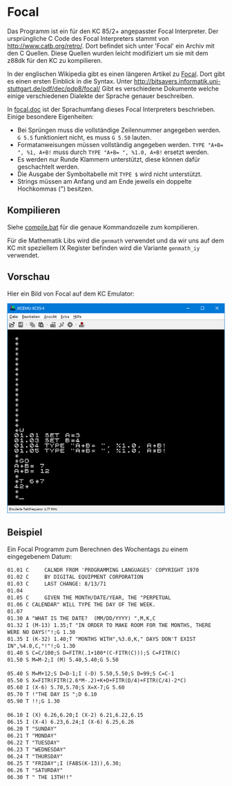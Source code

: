 # Focal

Das Programm ist ein für den KC 85/2+ angepasster Focal Interpreter. Der ursprüngliche C Code des Focal Interpreters stammt von
<http://www.catb.org/retro/>. Dort befindet sich unter 'Focal' ein Archiv mit den C Quellen. Diese Quellen wurden leicht modifiziert um sie mit dem
z88dk für den KC zu kompilieren.

In der englischen Wikipedia gibt es einen längeren Artikel zu [Focal](https://en.wikipedia.org/wiki/FOCAL_\(programming_language\)). Dort gibt es einen
ersten Einblick in die Syntax. Unter <http://bitsavers.informatik.uni-stuttgart.de/pdf/dec/pdp8/focal/> Gibt es verschiedene Dokumente welche einige 
verschiedenen Dialekte der Sprache genauer beschreiben.

In [focal.doc](focal.doc) ist der Sprachumfang dieses Focal Interpreters beschrieben. Einige besondere Eigenheiten:
- Bei Sprüngen muss die vollständige Zeilennummer angegeben werden. `G 5.5` funktioniert nicht, es muss `G 5.50` lauten.
- Formatanweisungen müssen vollständig angegeben werden. `TYPE "A+B= ", %1, A+B!` muss durch `TYPE "A+B= ", %1.0, A+B!` ersetzt werden.
- Es werden nur Runde Klammern unterstützt, diese können dafür geschachtelt werden.
- Die Ausgabe der Symboltabelle mit `TYPE $` wird nicht unterstützt.
- Strings müssen am Anfang und am Ende jeweils ein doppelte Hochkommas (") besitzen.

## Kompilieren

Siehe [compile.bat](compile.bat) für die genaue Kommandozeile zum kompilieren. 

Für die Mathematik Libs wird die `genmath` verwendet und da wir uns auf dem KC mit speziellem IX Register befinden wird die Variante `genmath_iy` 
verwendet. 

## Vorschau

Hier ein Bild von Focal auf dem KC Emulator: 

![FocalAufKC.png](/images/FocalAufKC.png)

## Beispiel

Ein Focal Programm zum Berechnen des Wochentags zu einem eingegebenem Datum:

```
01.01 C     CALNDR FROM 'PROGRAMMING LANGUAGES' COPYRIGHT 1970               
01.02 C     BY DIGITAL EQUIPMENT CORPORATION                                        
01.03 C     LAST CHANGE: 8/13/71                                                    
01.04 
01.05 C     GIVEN THE MONTH/DATE/YEAR, THE "PERPETUAL                                 
01.06 C CALENDAR" WILL TYPE THE DAY OF THE WEEK.                                      
01.07 
01.30 A "WHAT IS THE DATE?  (MM/DD/YYYY) ",M,K,C
01.32 I (M-13) 1.35;T "IN ORDER TO MAKE ROOM FOR THE MONTHS, THERE WERE NO DAYS!"!;G 1.30
01.35 I (K-32) 1.40;T "MONTHS WITH",%3.0,K," DAYS DON'T EXIST IN",%4.0,C,"!"!;G 1.30
01.40 S C=C/100;S D=FITR(.1+100*(C-FITR(C)));S C=FITR(C)
01.50 S M=M-2;I (M) 5.40,5.40;G 5.50

05.40 S M=M+12;S D=D-1;I (-D) 5.50,5.50;S D=99;S C=C-1
05.50 S X=FITR(FITR(2.6*M-.2)+K+D+FITR(D/4)+FITR(C/4)-2*C)
05.60 I (X-6) 5.70,5.70;S X=X-7;G 5.60
05.70 T !"THE DAY IS ";D 6.10
05.90 T !!;G 1.30

06.10 I (X) 6.26,6.20;I (X-2) 6.21,6.22,6.15
06.15 I (X-4) 6.23,6.24;I (X-6) 6.25,6.26
06.20 T "SUNDAY"
06.21 T "MONDAY"
06.22 T "TUESDAY"
06.23 T "WEDNESDAY"
06.24 T "THURSDAY"
06.25 T "FRIDAY";I (FABS(K-13)),6.30;
06.26 T "SATURDAY"
06.30 T " THE 13TH!!"
```
